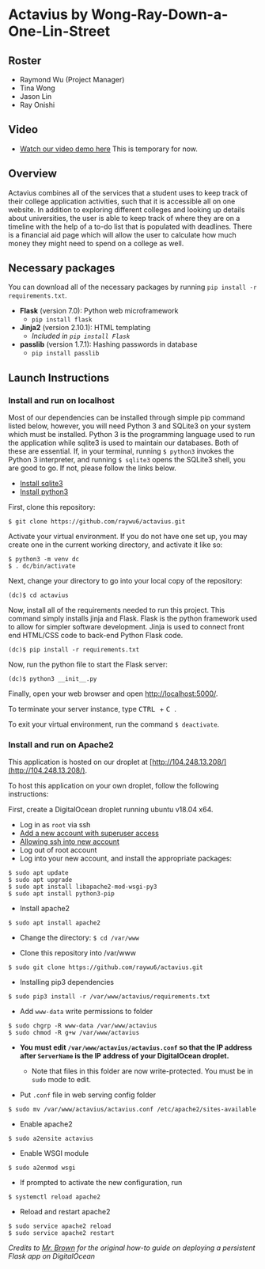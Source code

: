 # Actavius by Wong-Ray-Down-a-One-Lin-Street

## Roster
* Raymond Wu (Project Manager)
* Tina Wong
* Jason Lin
* Ray Onishi

## Video
* [Watch our video demo here]("/") This is temporary for now.

## Overview
Actavius combines all of the services that a student uses to keep track of their college application activities, such that it is accessible all on one website. In addition to exploring different colleges and looking up details about universities, the user is able to keep track of where they are on a timeline with the help of a to-do list that is populated with deadlines. There is a financial aid page which will allow the user to calculate how much money they might need to spend on a college as well.

## Necessary packages
You can download all of the necessary packages by running `pip install -r requirements.txt`.

* **Flask** (version 7.0): Python web microframework
  * `pip install flask`
* **Jinja2** (version 2.10.1): HTML templating
  * *Included in `pip install Flask`*
* **passlib** (version 1.7.1): Hashing passwords in database
  * `pip install passlib`

## Launch Instructions
### Install and run on localhost
Most of our dependencies can be installed through simple pip command listed below, however, you will need Python 3 and SQLite3 on your system which must be installed. Python 3 is the programming language used to run the application while sqlite3 is used to maintain our databases. Both of these are essential. If, in your terminal, running `$ python3` invokes the Python 3 interpreter, and running `$ sqlite3` opens the SQLite3 shell, you are good to go. If not, please follow the links below.
* [Install sqlite3](https://mislav.net/rails/install-sqlite3/ "Install sqlite3")
* [Install python3](https://realpython.com/installing-python/ "Install python3")

First, clone this repository:
```
$ git clone https://github.com/raywu6/actavius.git
```
Activate your virtual environment. If you do not have one set up, you may create one in the current working directory, and activate it like so:
```
$ python3 -m venv dc
$ . dc/bin/activate
```

Next, change your directory to go into your local copy of the repository:
```
(dc)$ cd actavius
```
Now, install all of the requirements needed to run this project. This command simply installs jinja and Flask. Flask is the python framework used to allow for simpler software development. Jinja is used to connect front end HTML/CSS code to back-end Python Flask code.

```
(dc)$ pip install -r requirements.txt
```

Now, run the python file to start the Flask server:
```
(dc)$ python3 __init__.py
```

Finally, open your web browser and open [http://localhost:5000/](http://localhost:5000/).

To terminate your server instance, type <kbd> CTRL </kbd> + <kbd> C </kbd>.

To exit your virtual environment, run the command `$ deactivate`.

### Install and run on Apache2

This application is hosted on our droplet at [http://104.248.13.208/](http://104.248.13.208/).

To host this application on your own droplet, follow the following instructions:

First, create a DigitalOcean droplet running ubuntu v18.04 x64.

* Log in as `root` via ssh
* [Add a new account with superuser access](https://www.digitalocean.com/community/tutorials/how-to-create-a-sudo-user-on-ubuntu-quickstart)
* [Allowing ssh into new account](https://groups.google.com/a/stuy.edu/d/msg/softdev18-19/UIyq_zQXiN0/64EndEQMEAAJ)
* Log out of root account
* Log into your new account, and install the appropriate packages:
```
$ sudo apt update
$ sudo apt upgrade
$ sudo apt install libapache2-mod-wsgi-py3
$ sudo apt install python3-pip
```

* Install apache2
 ```
 $ sudo apt install apache2
 ```

* Change the directory: ```$ cd /var/www```

* Clone this repository into /var/www
```
$ sudo git clone https://github.com/raywu6/actavius.git
```

* Installing pip3 dependencies
```
$ sudo pip3 install -r /var/www/actavius/requirements.txt
```

* Add `www-data` write permissions to folder
```
$ sudo chgrp -R www-data /var/www/actavius
$ sudo chmod -R g+w /var/www/actavius
```

* **You must edit `/var/www/actavius/actavius.conf` so that the IP address after `ServerName` is the IP address of your DigitalOcean droplet.**
  * Note that files in this folder are now write-protected. You must be in `sudo` mode to edit.

* Put `.conf` file in web serving config folder
```
$ sudo mv /var/www/actavius/actavius.conf /etc/apache2/sites-available
```

* Enable apache2
```
$ sudo a2ensite actavius
```

* Enable WSGI module
```
$ sudo a2enmod wsgi
```

* If prompted to activate the new configuration, run
```
$ systemctl reload apache2
```

* Reload and restart apache2
```
$ sudo service apache2 reload
$ sudo service apache2 restart
```

*Credits to [Mr. Brown](https://github.com/tofr) for the original how-to guide on deploying a persistent Flask app on DigitalOcean*
